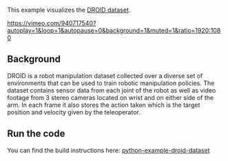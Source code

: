 <!--[metadata]
title = "DROID"
source = "https://github.com/rerun-io/python-example-droid-dataset"
tags = ["2D", "3D", "Depth", "Pinhole camera", "Blueprint"]
thumbnail = "https://static.rerun.io/droid-screenshot-thumbnail.png/87462a48d06a3c2fcc9225ac86df617048c262e6/480w.png"
thumbnail_dimensions = [480, 480]
-->

This example visualizes the [DROID dataset](https://droid-dataset.github.io/).

https://vimeo.com/940717540?autoplay=1&loop=1&autopause=0&background=1&muted=1&ratio=1920:1080

## Background

DROID is a robot manipulation dataset collected over a diverse set of environments that can be used to train robotic manipulation policies. The dataset contains sensor data from each joint of the robot as well as video footage from 3 stereo cameras located on wrist and on either side of the arm. In each frame it also stores the action taken which is the target position and velocity given by the teleoperator. 

## Run the code

You can find the build instructions here: [python-example-droid-dataset](https://github.com/rerun-io/python-example-droid-dataset)
